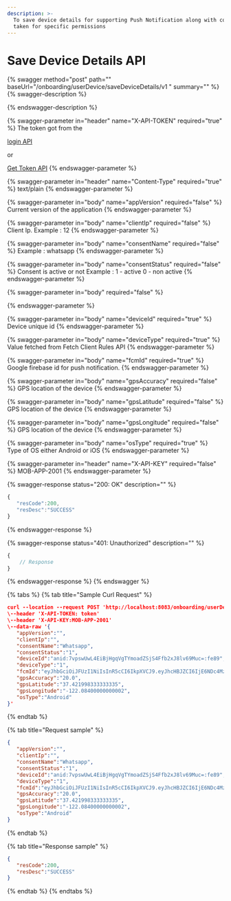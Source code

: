 ```yaml
---
description: >-
  To save device details for supporting Push Notification along with consent
  taken for specific permissions
---
```


# Save Device Details API

{% swagger method="post" path="" baseUrl="<domain>/onboarding/userDevice/saveDeviceDetails/v1 " summary="" %}
{% swagger-description %}

{% endswagger-description %}

{% swagger-parameter in="header" name="X-API-TOKEN" required="true" %}
The token got from the

[login API](../authentication-and-authorization/login-api.md)

or

[Get Token API](../../common-apis/get-app-token-api.md)
{% endswagger-parameter %}

{% swagger-parameter in="header" name="Content-Type" required="true" %}
text/plain
{% endswagger-parameter %}

{% swagger-parameter in="body" name="appVersion" required="false" %}
Current version of the application
{% endswagger-parameter %}

{% swagger-parameter in="body" name="clientIp" required="false" %}
Client Ip. Example : 12
{% endswagger-parameter %}

{% swagger-parameter in="body" name="consentName" required="false" %}
Example : whatsapp
{% endswagger-parameter %}

{% swagger-parameter in="body" name="consentStatus" required="false" %}
Consent is active or not Example : 1 - active 0 - non active
{% endswagger-parameter %}

{% swagger-parameter in="body" required="false" %}

{% endswagger-parameter %}

{% swagger-parameter in="body" name="deviceId" required="true" %}
Device unique id
{% endswagger-parameter %}

{% swagger-parameter in="body" name="deviceType" required="true" %}
Value fetched from Fetch Client Rules API
{% endswagger-parameter %}

{% swagger-parameter in="body" name="fcmId" required="true" %}
Google firebase id for push notification.
{% endswagger-parameter %}

{% swagger-parameter in="body" name="gpsAccuracy" required="false" %}
GPS location of the device
{% endswagger-parameter %}

{% swagger-parameter in="body" name="gpsLatitude" required="false" %}
GPS location of the device
{% endswagger-parameter %}

{% swagger-parameter in="body" name="gpsLongitude" required="false" %}
GPS location of the device
{% endswagger-parameter %}

{% swagger-parameter in="body" name="osType" required="true" %}
Type of OS either Android or iOS
{% endswagger-parameter %}

{% swagger-parameter in="header" name="X-API-KEY" required="false" %}
MOB-APP-2001
{% endswagger-parameter %}

{% swagger-response status="200: OK" description="" %}
```javascript
{
   "resCode":200,
   "resDesc":"SUCCESS"
}
```
{% endswagger-response %}

{% swagger-response status="401: Unauthorized" description="" %}
```javascript
{
    // Response
}
```
{% endswagger-response %}
{% endswagger %}

{% tabs %}
{% tab title="Sample Curl Request" %}
```json
curl --location --request POST 'http://localhost:8083/onboarding/userDevice/saveDeviceDetails/v1' \
\--header 'X-API-TOKEN: token'
\--header 'X-API-KEY:MOB-APP-2001'
\--data-raw '{
   "appVersion":"",
   "clientIp":"",
   "consentName":"Whatsapp",
   "consentStatus":"1",
   "deviceId":"anid:7vpswUwL4EiBjHgqVgTYmoadZSjS4Ffb2xJ8lv69Muc=:fe89",
   "deviceType":"1",
   "fcmId":"eyJhbGciOiJFUzI1NiIsInR5cCI6IkpXVCJ9.eyJhcHBJZCI6IjE6NDc4MzMwOTY1MTQwOmFuZHJvaWQ6NTUxMGQxMGNiM2ZmYjcyZjc0Zjg4MSIsImV4cCI6MTY0NTUwNjQ0NSwiZmlkIjoiZUtMWUVBd2lTNHVfdEJma3J4blBjTCIsInByb2plY3ROdW1iZXIiOjQ3ODMzMDk2NTE0MH0.AB2LPV8wRQIgaRQ06walCsIIlg98E6TEH1MXtlzASbU6Ythn19UBeZ0CIQD992mOVqAjzYXkI7XF_C1aUrLvqXV0MJ9Eu23W5kHJjA",
   "gpsAccuracy":"20.0",
   "gpsLatitude":"37.421998333333335",
   "gpsLongitude":"-122.08400000000002",
   "osType":"Android"
}'
```
{% endtab %}

{% tab title="Request sample" %}
```json
{
   "appVersion":"",
   "clientIp":"",
   "consentName":"Whatsapp",
   "consentStatus":"1",
   "deviceId":"anid:7vpswUwL4EiBjHgqVgTYmoadZSjS4Ffb2xJ8lv69Muc=:fe89",
   "deviceType":"1",
   "fcmId":"eyJhbGciOiJFUzI1NiIsInR5cCI6IkpXVCJ9.eyJhcHBJZCI6IjE6NDc4MzMwOTY1MTQwOmFuZHJvaWQ6NTUxMGQxMGNiM2ZmYjcyZjc0Zjg4MSIsImV4cCI6MTY0NTUwNjQ0NSwiZmlkIjoiZUtMWUVBd2lTNHVfdEJma3J4blBjTCIsInByb2plY3ROdW1iZXIiOjQ3ODMzMDk2NTE0MH0.AB2LPV8wRQIgaRQ06walCsIIlg98E6TEH1MXtlzASbU6Ythn19UBeZ0CIQD992mOVqAjzYXkI7XF_C1aUrLvqXV0MJ9Eu23W5kHJjA",
   "gpsAccuracy":"20.0",
   "gpsLatitude":"37.421998333333335",
   "gpsLongitude":"-122.08400000000002",
   "osType":"Android"
}
```
{% endtab %}

{% tab title="Response sample" %}
```json
{
   "resCode":200,
   "resDesc":"SUCCESS"
}
```
{% endtab %}
{% endtabs %}
